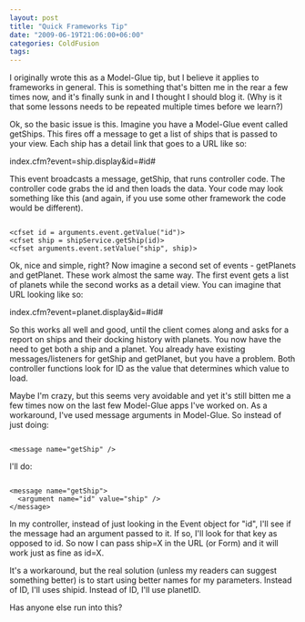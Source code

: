 ```yaml
---
layout: post
title: "Quick Frameworks Tip"
date: "2009-06-19T21:06:00+06:00"
categories: ColdFusion 
tags: 
---
```


I originally wrote this as a Model-Glue tip, but I believe it applies to frameworks in general. This is something that's bitten me in the rear a few times now, and it's finally sunk in and I thought I should blog it. (Why is it that some lessons needs to be repeated multiple times before we learn?)
<!--more-->
Ok, so the basic issue is this. Imagine you have a Model-Glue event called getShips. This fires off a message to get a list of ships that is passed to your view. Each ship has a detail link that goes to a URL like so:

index.cfm?event=ship.display&id=#id#

This event broadcasts a message, getShip, that runs controller code. The controller code grabs the id and then loads the data. Your code may look something like this (and again, if you use some other framework the code would be different).

<code>
&lt;cfset id = arguments.event.getValue("id")&gt;
&lt;cfset ship = shipService.getShip(id)&gt;
&lt;cfset arguments.event.setValue("ship", ship)&gt;
</code>

Ok, nice and simple, right? Now imagine a second set of events - getPlanets and getPlanet. These work almost the same way. The first event gets a list of planets while the second works as a detail view. You can imagine that URL looking like so:

index.cfm?event=planet.display&id=#id#

So this works all well and good, until the client comes along and asks for a report on ships and their docking history with planets. You now have the need to get both a ship and a planet. You already have existing messages/listeners for getShip and getPlanet, but you have a problem. Both controller functions look for ID as the value that determines which value to load.

Maybe I'm crazy, but this seems very avoidable and yet it's still bitten me a few times now on the last few Model-Glue apps I've worked on. As a workaround, I've used message arguments in Model-Glue. So instead of just doing:

<code>
&lt;message name="getShip" /&gt;
</code>

I'll do:

<code>
&lt;message name="getShip"&gt;
  &lt;argument name="id" value="ship" /&gt;
&lt;/message&gt;
</code>

In my controller, instead of just looking in the Event object for "id", I'll see if the message had an argument passed to it. If so, I'll look for that key as opposed to id. So now I can pass ship=X in the URL (or Form) and it will work just as fine as id=X.

It's a workaround, but the real solution (unless my readers can suggest something better) is to start using better names for my parameters. Instead of ID, I'll uses shipid. Instead of ID, I'll use planetID.

Has anyone else run into this?